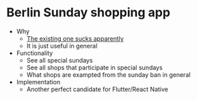 # Berlin Sunday shopping app

- Why
  - [The existing one sucks apparently](https://play.google.com/store/apps/details?id=com.sashimiblade.sonntags)
  - It is just useful in general
- Functionality
  - See all special sundays
  - See all shops that participate in special sundays
  - What shops are exampted from the sunday ban in general
- Implementation
  - Another perfect candidate for Flutter/React Native
